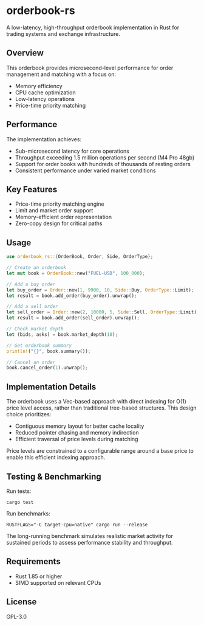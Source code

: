 # orderbook-rs

A low-latency, high-throughput orderbook implementation in Rust for trading systems and exchange infrastructure.

## Overview

This orderbook provides microsecond-level performance for order management and matching with a focus on:

- Memory efficiency
- CPU cache optimization
- Low-latency operations
- Price-time priority matching

## Performance

The implementation achieves:
- Sub-microsecond latency for core operations
- Throughput exceeding 1.5 million operations per second (M4 Pro 48gb)
- Support for order books with hundreds of thousands of resting orders
- Consistent performance under varied market conditions

## Key Features

- Price-time priority matching engine
- Limit and market order support
- Memory-efficient order representation
- Zero-copy design for critical paths

## Usage

```rust
use orderbook_rs::{OrderBook, Order, Side, OrderType};

// Create an orderbook
let mut book = OrderBook::new("FUEL-USD", 100_000);

// Add a buy order
let buy_order = Order::new(1, 9900, 10, Side::Buy, OrderType::Limit);
let result = book.add_order(buy_order).unwrap();

// Add a sell order
let sell_order = Order::new(2, 10000, 5, Side::Sell, OrderType::Limit);
let result = book.add_order(sell_order).unwrap();

// Check market depth
let (bids, asks) = book.market_depth(10);

// Get orderbook summary
println!("{}", book.summary());

// Cancel an order
book.cancel_order(1).unwrap();
```

## Implementation Details

The orderbook uses a Vec-based approach with direct indexing for O(1) price level access, rather than traditional tree-based structures. This design choice prioritizes:

- Contiguous memory layout for better cache locality
- Reduced pointer chasing and memory indirection
- Efficient traversal of price levels during matching

Price levels are constrained to a configurable range around a base price to enable this efficient indexing approach.

## Testing & Benchmarking

Run tests:
```
cargo test
```

Run benchmarks:
```
RUSTFLAGS="-C target-cpu=native" cargo run --release
```

The long-running benchmark simulates realistic market activity for sustained periods to assess performance stability and throughput.

## Requirements

- Rust 1.85 or higher
- SIMD supported on relevant CPUs

## License

GPL-3.0
